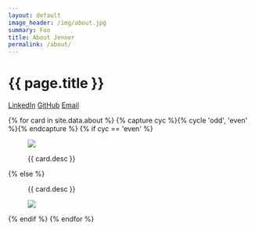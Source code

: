 ```yaml
---
layout: default
image_header: /img/about.jpg
summary: Foo 
title: About Jenner 
permalink: /about/
---
```


<h1 class="centered">{{ page.title }}</h1>

<div class="about__button-container">
   <a class="portfolio__button" target="_blank"
      href="https://www.linkedin.com/in/jenner-hanni">LinkedIn</a>
   <a class="portfolio__button" target="_blank" 
      href="https://www.github.com/wicker/">GitHub</a>
   <a class="portfolio__button" target="_blank"
      href="mailto:jennerhanni@gmail.com">Email</a>
</div>

{% for card in site.data.about %}
  {% capture cyc %}{% cycle 'odd', 'even' %}{% endcapture %}
  {% if cyc == 'even' %}
<figure class="about__figure">
  <img src="{{ card.img }}">
  <figcaption>
    <p>{{ card.desc }}</p>
  </figcaption>
</figure>
  {% else %}
<figure class="about__figure flex-reverse-wrap">
  <figcaption>
    <p>{{ card.desc }}</p>
  </figcaption>
  <img src="{{ card.img }}">
</figure>
  {% endif %}
{% endfor %}

<p>&nbsp;</p>
